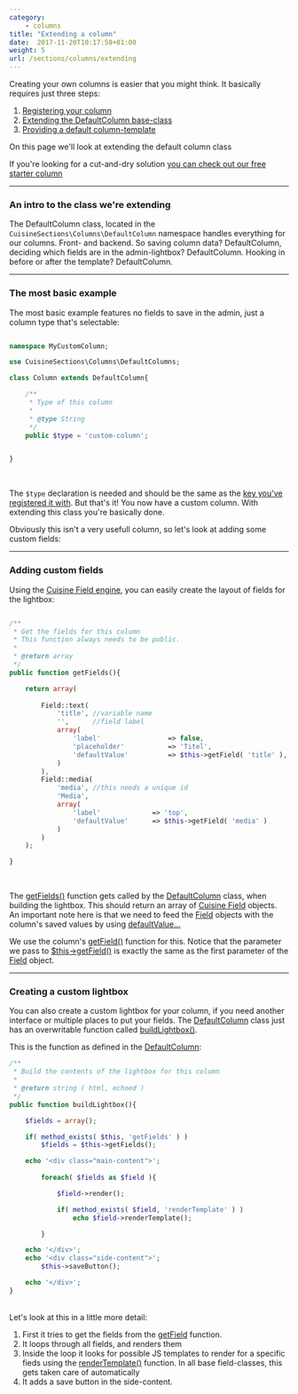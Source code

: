 ```yaml
---
category:
    - columns
title: "Extending a column"
date:  2017-11-20T10:17:50+01:00
weight: 5
url: /sections/columns/extending
---
```


Creating your own columns is easier that you might think. It basically requires just three steps:

1. [Registering your column](/sections/columns/registring.html)
2. [Extending the DefaultColumn base-class](/sections/columns/extending.html)
3. [Providing a default column-template](/sections/columns/template.html)

On this page we'll look at extending the default column class

If you're looking for a cut-and-dry solution [you can check out our free starter column](https://github.com/cuisine-wp/starter-column)

---

### An intro to the class we're extending

The DefaultColumn class, located in the `CuisineSections\Columns\DefaultColumn` namespace handles everything for our columns. Front- and backend. So saving column data? DefaultColumn, deciding which fields are in the admin-lightbox? DefaultColumn. Hooking in before or after the template? DefaultColumn. 

---

### The most basic example

The most basic example features no fields to save in the admin, just a column type that's selectable:

```php

namespace MyCustomColumn;

use CuisineSections\Columns\DefaultColumns;

class Column extends DefaultColumn{

	/**
	 * Type of this column
	 *
	 * @type String
	 */
	public $type = 'custom-column';


}

```
<br/>

The `$type` declaration is needed and should be the same as the [key you've registered it with](/sections/columns/creating). But that's it! You now have a custom column. With extending this class you're basically done.

Obviously this isn't a very usefull column, so let's look at adding some custom fields:

---

### Adding custom fields

Using the [Cuisine Field engine](/core/fields/fields), you can easily create the layout of fields for the lightbox:

```php

/**
 * Get the fields for this column
 * This function always needs to be public.
 * 
 * @return array
 */
public function getFields(){

	return array(
		
		Field::text( 
			'title', //variable name
			'',		 //field label
			array(
				'label' 				=> false,
				'placeholder' 			=> 'Titel',
				'defaultValue'			=> $this->getField( 'title' ),
			)
		),
		Field::media( 
			'media', //this needs a unique id 
			'Media', 
			array(
				'label'				=> 'top',
				'defaultValue' 		=> $this->getField( 'media' )
			)
		)
	);

}

```
<br/>

The <ins>getFields()</ins> function gets called by the <ins>DefaultColumn</ins> class, when building the lightbox. This should return an array of <ins>Cuisine Field</ins> objects. An important note here is that we need to feed the <ins>Field</ins> objects with the column's saved values by using <ins>defaultValue<ins>...

We use the column's <ins>getField()</ins> function for this. Notice that the parameter we pass to <ins>$this->getField()</ins> is exactly the same as the first parameter of the <ins>Field</ins> object.

---

### Creating a custom lightbox

You can also create a custom lightbox for your column, if you need another interface or multiple places to put your fields.
The <ins>DefaultColumn</ins> class just has an overwritable function called <ins>buildLightbox()</ins>.

This is the function as defined in the <ins>DefaultColumn</ins>:

```php
/**
 * Build the contents of the lightbox for this column
 * 
 * @return string ( html, echoed )
 */
public function buildLightbox(){

	$fields = array();

	if( method_exists( $this, 'getFields' ) )
		$fields = $this->getFields();

	echo '<div class="main-content">';
	
		foreach( $fields as $field ){

			$field->render();

			if( method_exists( $field, 'renderTemplate' ) )
				echo $field->renderTemplate();

		}

	echo '</div>';
	echo '<div class="side-content">';
		$this->saveButton();

	echo '</div>';
}

```
<br/>
Let's look at this in a little more detail:

1. First it tries to get the fields from the <ins>getField</ins> function. 
2. It loops through all fields, and renders them
3. Inside the loop it looks for possible JS templates to render for a specific fieds using the <ins>renderTemplate()</ins> function. In all base field-classes, this gets taken care of automatically
4. It adds a save button in the side-content.
